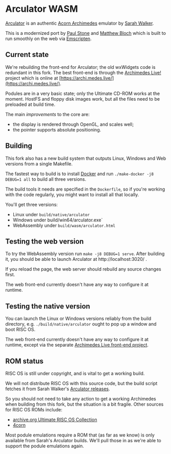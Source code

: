 # Arculator WASM

[Arculator](https://github.com/sarah-walker-pcem/arculator) is an 
authentic [Acorn Archimedes](https://en.wikipedia.org/wiki/Acorn_Archimedes)
emulator by [Sarah Walker](https://github.com/sarah-walker-pcem/arculator).

This is a modernized port by [Paul Stone](https://github.com/pdjstone/) and
[Matthew Bloch](https://github.com/matthewbloch/) which is built to run smoothly 
on the web via [Emscripten](https://emscripten.org/).

## Current state

We're rebuilding the front-end for Arculator; the old wxWidgets code is 
redundant in this fork. The best front-end is through the
[Archimedes Live!](https://github.com/pdjstone/archimedes-live) project 
which is online at [https://archi.medes.live/](https://archi.medes.live/).

Podules are in a very basic state; only the Ultimate CD-ROM works at the 
moment.  HostFS and floppy disk images work, but all the files need to be 
preloaded at build time.

The main _improvements_ to the core are:

* the display is rendered through OpenGL, and scales well;
* the pointer supports absolute positioning.

## Building

This fork also has a new build system that outputs Linux, Windows and Web 
versions from a single Makefile.

The fastest way to build is to install [Docker](https://docker.com/) and
run `./make-docker -j8 DEBUG=1 all` to build all three versions.

The build tools it needs are specified in the `Dockerfile`, so if you're
working with the code regularly, you might want to install all that locally.

You'll get three versions:

- Linux under `build/native/arculator`
- Windows under build/win64/arculator.exe`
- WebAssembly under `build/wasm/arculator.html`

## Testing the web version

To try the WebAssembly version run `make -j8 DEBUG=1 serve`. After building 
it, you should be able to launch Arculator at http://localhost:3020/ .

If you reload the page, the web server should rebuild any source changes 
first.

The web front-end currently doesn't have any way to configure it at runtime.

## Testing the native version

You can launch the Linux or Windows versions reliably from the build directory, 
e.g. `./build/native/arculator` ought to pop up a window and boot RISC OS.

The web front-end currently doesn't have any way to configure it at runtime,
except via the separate
[Archimedes Live front-end project](https://github.com/pdjstone/archimedes-live).

## ROM status

RISC OS is still under copyright, and is vital to get a working build.

We will not distribute RISC OS with this source code, but the build script
fetches it from Sarah Walker's 
[Arculator releases](https://b-em.bbcmicro.com/arculator/download.html).

So you should not need to take any action to get a working Archimedes when
building from this fork, but the situation is a bit fragile.  Other sources
for RISC OS ROMs include:

* [archive.org Ultimate RISC OS Collection](https://archive.org/details/RISC-OS-ROM-collection)
* [4corn](https://www.4corn.co.uk/aview.php?sPath=/roms)

Most podule emulations require a ROM that (as far as we know) is only available
from Sarah's Arculator builds. We'll pull those in as we're able to support the
podule emulations again.
